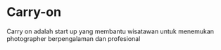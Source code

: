 # Carry-on
Carry on adalah start up yang membantu wisatawan untuk menemukan photographer berpengalaman dan profesional

